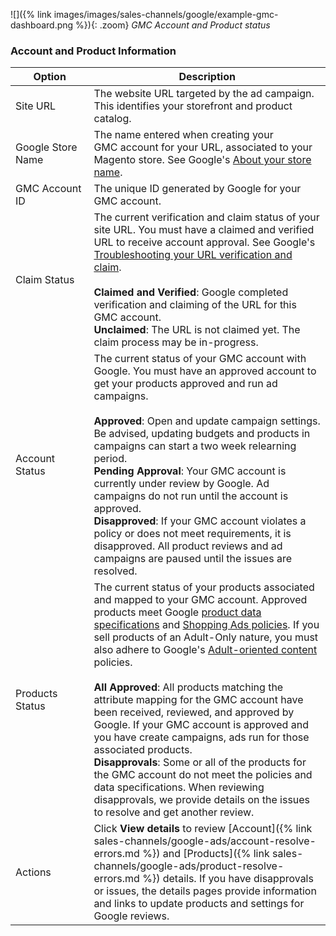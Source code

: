 
![]({% link images/images/sales-channels/google/example-gmc-dashboard.png %}){: .zoom}
*GMC Account and Product status*

### Account and Product Information

|Option|Description|
|--|--|
|Site URL|The website URL targeted by the ad campaign. This identifies your storefront and product catalog.|
|Google Store Name|The name entered when creating your GMC account for your URL, associated to your Magento store. See Google's [About your store name](https://support.google.com/merchants/answer/160556?hl=en).|
|GMC Account ID|The unique ID generated by Google for your GMC account.|
|Claim Status|The current verification and claim status of your site URL. You must have a claimed and verified URL to receive account approval. See Google's [Troubleshooting your URL verification and claim](https://support.google.com/merchants/answer/7527436).<br/><br/>**Claimed and Verified**: Google completed verification and claiming of the URL for this GMC account.<br/>**Unclaimed**: The URL is not claimed yet. The claim process may be in-progress.|
|Account Status|The current status of your GMC account with Google. You must have an approved account to get your products approved and run ad campaigns.<br/><br/>**Approved**: Open and update campaign settings. Be advised, updating budgets and products in campaigns can start a two week relearning period.<br/>**Pending Approval**: Your GMC account is currently under review by Google. Ad campaigns do not run until the account is approved.<br/>**Disapproved**: If your GMC account violates a policy or does not meet requirements, it is disapproved. All product reviews and ad campaigns are paused until the issues are resolved.|
|Products Status|The current status of your products associated and mapped to your GMC account. Approved products meet Google [product data specifications](https://support.google.com/merchants/answer/7052112) and [Shopping Ads policies](https://support.google.com/merchants/answer/6149970). If you sell products of an Adult-Only nature, you must also adhere to Google's [Adult-oriented content](https://support.google.com/merchants/answer/6150138?hl=en) policies.<br/><br/>**All Approved**: All products matching the attribute mapping for the GMC account have been received, reviewed, and approved by Google. If your GMC account is approved and you have create campaigns, ads run for those associated products.<br/>**Disapprovals**: Some or all of the products for the GMC account do not meet the policies and data specifications. When reviewing disapprovals, we provide details on the issues to resolve and get another review.|
|Actions|Click **View details** to review [Account]({% link sales-channels/google-ads/account-resolve-errors.md %}) and [Products]({% link sales-channels/google-ads/product-resolve-errors.md %}) details. If you have disapprovals or issues, the details pages provide information and links to update products and settings for Google reviews.|